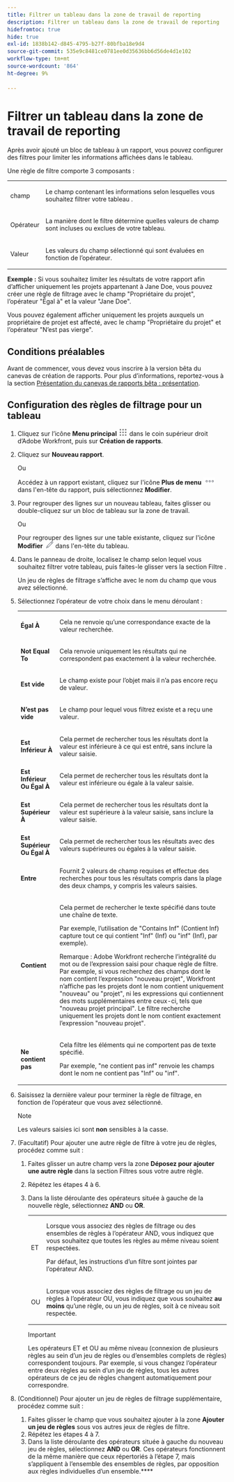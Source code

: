 ```yaml
---
title: Filtrer un tableau dans la zone de travail de reporting
description: Filtrer un tableau dans la zone de travail de reporting
hidefromtoc: true
hide: true
exl-id: 1838b142-d845-4795-b27f-80bfba18e9d4
source-git-commit: 535e9c8481ce0781ee0d35636bb6d56de4d1e102
workflow-type: tm+mt
source-wordcount: '864'
ht-degree: 9%

---
```


# Filtrer un tableau dans la zone de travail de reporting

Après avoir ajouté un bloc de tableau à un rapport, vous pouvez configurer des filtres pour limiter les informations affichées dans le tableau.

Une règle de filtre comporte 3 composants :

<table style="table-layout:auto"> 
 <col> 
 <col> 
 <tbody> 
  <tr> 
   <td role="rowheader">champ</td> 
   <td> <p>Le champ contenant les informations selon lesquelles vous souhaitez filtrer votre tableau .</p> </td> 
  </tr> 
  <tr> 
   <td role="rowheader">Opérateur</td> 
   <td> <p>La manière dont le filtre détermine quelles valeurs de champ sont incluses ou exclues de votre tableau. </p> </td> 
  </tr> 
  <tr> 
   <td role="rowheader">Valeur</td> 
   <td> <p>Les valeurs du champ sélectionné qui sont évaluées en fonction de l’opérateur.</p> </td> 
  </tr> 
 </tbody> 
</table>

**Exemple :** Si vous souhaitez limiter les résultats de votre rapport afin d’afficher uniquement les projets appartenant à Jane Doe, vous pouvez créer une règle de filtrage avec le champ &quot;Propriétaire du projet&quot;, l’opérateur &quot;Égal à&quot; et la valeur &quot;Jane Doe&quot;.

Vous pouvez également afficher uniquement les projets auxquels un propriétaire de projet est affecté, avec le champ &quot;Propriétaire du projet&quot; et l’opérateur &quot;N’est pas vierge&quot;.

## Conditions préalables

Avant de commencer, vous devez vous inscrire à la version bêta du canevas de création de rapports. Pour plus d’informations, reportez-vous à la section [Présentation du canevas de rapports bêta : présentation](/help/quicksilver/product-announcements/betas/canvas-dashboards-beta/reporting-canvas-beta-overview.md).

## Configuration des règles de filtrage pour un tableau

1. Cliquez sur l’icône **Menu principal** ![](assets/main-menu-icon.png) dans le coin supérieur droit d’Adobe Workfront, puis sur **Création de rapports**.

1. Cliquez sur **Nouveau rapport**.

   Ou

   Accédez à un rapport existant, cliquez sur l&#39;icône **Plus de menu** ![](assets/more-icon.png) dans l&#39;en-tête du rapport, puis sélectionnez **Modifier**.

1. Pour regrouper des lignes sur un nouveau tableau, faites glisser ou double-cliquez sur un bloc de tableau sur la zone de travail.

   Ou

   Pour regrouper des lignes sur une table existante, cliquez sur l&#39;icône **Modifier** ![](assets/edit-icon.png) dans l&#39;en-tête du tableau.

1. Dans le panneau de droite, localisez le champ selon lequel vous souhaitez filtrer votre tableau, puis faites-le glisser vers la section Filtre .

   Un jeu de règles de filtrage s’affiche avec le nom du champ que vous avez sélectionné.

1. Sélectionnez l’opérateur de votre choix dans le menu déroulant :

   <table style="table-layout:auto"> 
    <col> 
    <col> 
    <tbody> 
     <tr> 
      <td role="rowheader"><strong>Égal À</strong> </td> 
      <td> <p>Cela ne renvoie qu’une correspondance exacte de la valeur recherchée.</p> </td> 
     </tr> 
     <tr> 
      <td role="rowheader"><strong>Not Equal To</strong> </td> 
      <td> <p>Cela renvoie uniquement les résultats qui ne correspondent pas exactement à la valeur recherchée.</p> </td> 
     </tr> 
     <tr> 
      <td role="rowheader"><strong>Est vide</strong> </td> 
      <td> <p>Le champ existe pour l’objet mais il n’a pas encore reçu de valeur.</p> </td> 
     </tr> 
     <tr> 
      <td role="rowheader"><strong>N’est pas vide</strong> </td> 
      <td> <p>Le champ pour lequel vous filtrez existe et a reçu une valeur.</p> </td> 
     </tr> 
     <tr> 
      <td role="rowheader"><strong>Est Inférieur À</strong> </td> 
      <td> <p>Cela permet de rechercher tous les résultats dont la valeur est inférieure à ce qui est entré, sans inclure la valeur saisie.</p> </td> 
     </tr> 
     <tr> 
      <td role="rowheader"><strong>Est Inférieur Ou Égal À</strong> </td> 
      <td> <p>Cela permet de rechercher tous les résultats dont la valeur est inférieure ou égale à la valeur saisie.</p> </td> 
     </tr> 
     <tr> 
      <td role="rowheader"><strong>Est Supérieur À</strong> </td> 
      <td> <p>Cela permet de rechercher tous les résultats dont la valeur est supérieure à la valeur saisie, sans inclure la valeur saisie.</p> </td> 
     </tr> 
     <tr> 
      <td role="rowheader"><strong>Est Supérieur Ou Égal À</strong> </td> 
      <td> <p>Cela permet de rechercher tous les résultats avec des valeurs supérieures ou égales à la valeur saisie.</p> </td> 
     </tr> 
     <tr> 
      <td role="rowheader"><strong>Entre</strong> </td> 
      <td> <p>Fournit 2 valeurs de champ requises et effectue des recherches pour tous les résultats compris dans la plage des deux champs, y compris les valeurs saisies.</p> </td> 
     </tr> 
     <tr> 
      <td role="rowheader"><strong>Contient</strong> </td> 
      <td> <p>Cela permet de rechercher le texte spécifié dans toute une chaîne de texte.</p> <p>Par exemple, l’utilisation de "Contains Inf" (Contient Inf) capture tout ce qui contient "Inf" (Inf) ou "inf" (Inf), par exemple).</p> <p>Remarque : Adobe Workfront recherche l’intégralité du mot ou de l’expression saisi pour chaque règle de filtre. Par exemple, si vous recherchez des champs dont le nom contient l’expression "nouveau projet", Workfront n’affiche pas les projets dont le nom contient uniquement "nouveau" ou "projet", ni les expressions qui contiennent des mots supplémentaires entre ceux-ci, tels que "nouveau projet principal". Le filtre recherche uniquement les projets dont le nom contient exactement l’expression "nouveau projet".</p> </td> 
     </tr> 
     <tr> 
      <td role="rowheader"><strong>Ne contient pas</strong> </td> 
      <td> <p>Cela filtre les éléments qui ne comportent pas de texte spécifié.</p> <p>Par exemple, "ne contient pas inf" renvoie les champs dont le nom ne contient pas "Inf" ou "inf".</p> </td> 
     </tr> 
    </tbody> 
   </table>

1. Saisissez la dernière valeur pour terminer la règle de filtrage, en fonction de l’opérateur que vous avez sélectionné.

   >[!NOTE]
   >
   >Les valeurs saisies ici sont **non** sensibles à la casse.

1. (Facultatif) Pour ajouter une autre règle de filtre à votre jeu de règles, procédez comme suit :

   1. Faites glisser un autre champ vers la zone **Déposez pour ajouter une autre règle** dans la section Filtres sous votre autre règle.
   1. Répétez les étapes 4 à 6.
   1. Dans la liste déroulante des opérateurs située à gauche de la nouvelle règle, sélectionnez **AND** ou **OR**.

      <table style="table-layout:auto"> 
       <col> 
       </col> 
       <col> 
       </col> 
       <tbody> 
        <tr> 
         <td role="rowheader"> <p>ET</p> </td> 
         <td> <p>Lorsque vous associez des règles de filtrage ou des ensembles de règles à l’opérateur AND, vous indiquez que vous souhaitez que toutes les règles au même niveau soient respectées.</p> <p>Par défaut, les instructions d’un filtre sont jointes par l’opérateur AND.</p> </td> 
        </tr> 
        <tr> 
         <td role="rowheader"> <p>OU</p> </td> 
         <td> <p>Lorsque vous associez des règles de filtrage ou un jeu de règles à l’opérateur OU, vous indiquez que vous souhaitez <strong>au moins</strong> qu’une règle, ou un jeu de règles, soit à ce niveau soit respectée.</p> </td> 
        </tr> 
       </tbody> 
      </table>

      >[!IMPORTANT]
      >
      >Les opérateurs ET et OU au même niveau (connexion de plusieurs règles au sein d’un jeu de règles ou d’ensembles complets de règles) correspondent toujours. Par exemple, si vous changez l’opérateur entre deux règles au sein d’un jeu de règles, tous les autres opérateurs de ce jeu de règles changent automatiquement pour correspondre.

1. (Conditionnel) Pour ajouter un jeu de règles de filtrage supplémentaire, procédez comme suit :

   1. Faites glisser le champ que vous souhaitez ajouter à la zone **Ajouter un jeu de règles** sous vos autres jeux de règles de filtre.
   1. Répétez les étapes 4 à 7.
   1. Dans la liste déroulante des opérateurs située à gauche du nouveau jeu de règles, sélectionnez **AND** ou **OR**. Ces opérateurs fonctionnent de la même manière que ceux répertoriés à l’étape 7, mais s’appliquent à l’ensemble des ensembles de règles, par opposition aux règles individuelles d’un ensemble.****
